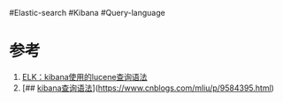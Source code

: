 #Elastic-search #Kibana #Query-language



# 参考
1. [ELK：kibana使用的lucene查询语法](https://segmentfault.com/a/1190000002972420)
2. [## [kibana查询语法](https://www.cnblogs.com/mliu/p/9584395.html)](https://www.cnblogs.com/mliu/p/9584395.html)